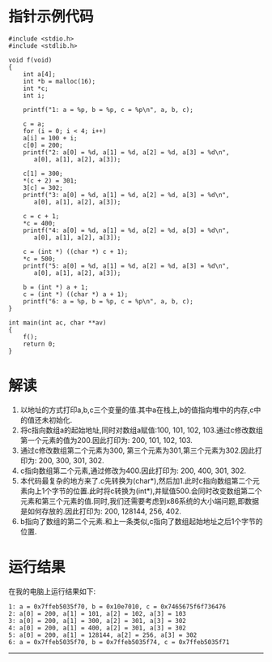 # 指针示例代码
```
#include <stdio.h>
#include <stdlib.h>

void f(void)
{
    int a[4];
    int *b = malloc(16);
    int *c;
    int i;

    printf("1: a = %p, b = %p, c = %p\n", a, b, c);

    c = a;
    for (i = 0; i < 4; i++)
	a[i] = 100 + i;
    c[0] = 200;
    printf("2: a[0] = %d, a[1] = %d, a[2] = %d, a[3] = %d\n",
	   a[0], a[1], a[2], a[3]);

    c[1] = 300;
    *(c + 2) = 301;
    3[c] = 302;
    printf("3: a[0] = %d, a[1] = %d, a[2] = %d, a[3] = %d\n",
	   a[0], a[1], a[2], a[3]);

    c = c + 1;
    *c = 400;
    printf("4: a[0] = %d, a[1] = %d, a[2] = %d, a[3] = %d\n",
	   a[0], a[1], a[2], a[3]);

    c = (int *) ((char *) c + 1);
    *c = 500;
    printf("5: a[0] = %d, a[1] = %d, a[2] = %d, a[3] = %d\n",
	   a[0], a[1], a[2], a[3]);

    b = (int *) a + 1;
    c = (int *) ((char *) a + 1);
    printf("6: a = %p, b = %p, c = %p\n", a, b, c);
}

int main(int ac, char **av)
{
    f();
    return 0;
}
```

# 解读
1. 以地址的方式打印a,b,c三个变量的值.其中a在栈上,b的值指向堆中的内存,c中的值还未初始化.
2. 将c指向数组a的起始地址,同时对数组a赋值:100, 101, 102, 103.通过c修改数组第一个元素的值为200.因此打印为: 200, 101, 102, 103.
3. 通过c修改数组第二个元素为300, 第三个元素为301,第三个元素为302.因此打印为: 200, 300, 301, 302.
4. c指向数组第二个元素,通过修改为400.因此打印为: 200, 400, 301, 302.
5. 本代码最复杂的地方来了.c先转换为(char\*),然后加1.此时c指向数组第二个元素向上1个字节的位置.此时将c转换为(int\*),并赋值500.会同时改变数组第二个元素和第三个元素的值.同时,我们还需要考虑到x86系统的大小端问题,即数据是如何存放的.因此打印为: 200, 128144, 256, 402.
6. b指向了数组的第二个元素.和上一条类似,c指向了数组起始地址之后1个字节的位置.

# 运行结果
在我的电脑上运行结果如下:
```
1: a = 0x7ffeb5035f70, b = 0x10e7010, c = 0x7465675f6f736476
2: a[0] = 200, a[1] = 101, a[2] = 102, a[3] = 103
3: a[0] = 200, a[1] = 300, a[2] = 301, a[3] = 302
4: a[0] = 200, a[1] = 400, a[2] = 301, a[3] = 302
5: a[0] = 200, a[1] = 128144, a[2] = 256, a[3] = 302
6: a = 0x7ffeb5035f70, b = 0x7ffeb5035f74, c = 0x7ffeb5035f71
```






---